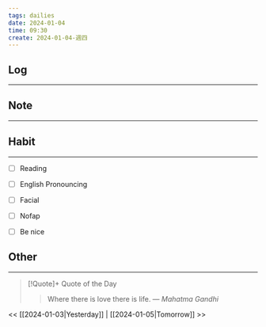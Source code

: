 ```yaml
---
tags: dailies  
date: 2024-01-04
time: 09:30
create: 2024-01-04-週四
---
```


## Log
---


## Note
---


## Habit
---
- [ ] Reading
- [ ] English Pronouncing
- [ ] Facial
- [ ] Nofap
- [ ] Be nice


## Other
---

> [!Quote]+ Quote of the Day
> > Where there is love there is life.
> — <cite>Mahatma Gandhi</cite>

<< [[2024-01-03|Yesterday]] | [[2024-01-05|Tomorrow]] >>